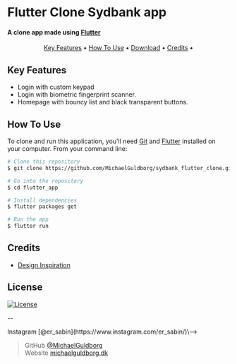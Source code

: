 

# Flutter Clone Sydbank app
#### A clone app made using <a href="https://flutter.dev" target="_blank">Flutter</a>

<p align="center">
  <a href="#key-features">Key Features</a> •
  <a href="#how-to-use">How To Use</a> •
  <a href="#download">Download</a> •
  <a href="#credits">Credits</a> •
</p>

<!-- 
<p float="left">
  <img src="https://itsallwidgets.com/screenshots/app-417.png" width="200" />
  <img src="https://itsallwidgets.com/screenshots/app-417-1.png" width="200" /> 
  <img src="https://itsallwidgets.com/screenshots/app-417-2.png" width="200" />
  <img src="https://itsallwidgets.com/screenshots/app-417-3.png" width="200" />
</p>
-->

## Key Features

* Login with custom keypad
* Login with biometric fingerprint scanner.
* Homepage with bouncy list and black transparent buttons. 

## How To Use

To clone and run this application, you'll need [Git](https://git-scm.com) and [Flutter](https://flutter.dev/docs/get-started/install) installed on your computer.
From your command line:

```bash
# Clone this repository
$ git clone https://github.com/MichaelGuldborg/sydbank_flutter_clone.git

# Go into the repository
$ cd flutter_app

# Install dependencies
$ flutter packages get

# Run the app
$ flutter run
```

<!--
## Download

You can [download](https://play.google.com/store/apps/details?id=com.queenstech.todo) the latest installable version of Todo for Android.

 <a href="https://play.google.com/store/apps/details?id=com.queenstech.todo"><img src="https://play.google.com/intl/en_us/badges/images/generic/ne_badge_web_generic.png" width="250"></a>

-->


## Credits
- [Design Inspiration](https://sydbank.dk)

## License
[![License](http://img.shields.io/:license-mit-blue.svg?style=flat-square)](http://badges.mit-license.org)


--
<!--> Instagram [@er_sabin](https://www.instagram.com/er_sabin/)\-->
> GitHub [@MichaelGuldborg](https://github.com/MichaelGuldborg)\
> Website [michaelguldborg.dk](http://michaelguldborg.dk)
